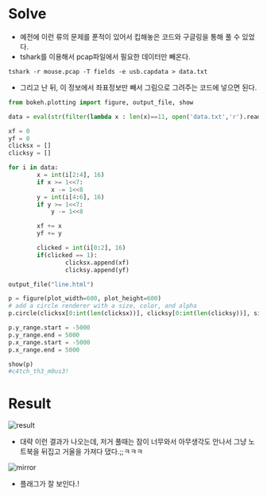 # Solve
- 예전에 이런 류의 문제를 푼적이 있어서 킵해놓은 코드와 구글링을 통해 풀 수 있었다.
- tshark를 이용해서 pcap파일에서 필요한 데이터만 빼온다.

```
tshark -r mouse.pcap -T fields -e usb.capdata > data.txt
```

- 그리고 난 뒤, 이 정보에서 좌표정보만 빼서 그림으로 그려주는 코드에 넣으면 된다.

```python
from bokeh.plotting import figure, output_file, show

data = eval(str(filter(lambda x : len(x)==11, open('data.txt','r').read().strip('\n').split('\n'))).replace(':',''))

xf = 0
yf = 0
clicksx = []
clicksy = []

for i in data:
        x = int(i[2:4], 16)
        if x >= 1<<7:
            x -= 1<<8
        y = int(i[4:6], 16)
        if y >= 1<<7:
            y -= 1<<8

        xf += x
        yf += y

        clicked = int(i[0:2], 16)
        if(clicked == 1):
                clicksx.append(xf)
                clicksy.append(yf)

output_file("line.html")

p = figure(plot_width=600, plot_height=600)
# add a circle renderer with a size, color, and alpha
p.circle(clicksx[0:int(len(clicksx))], clicksy[0:int(len(clicksy))], size=1, color="black")

p.y_range.start = -5000
p.y_range.end = 5000
p.x_range.start = -5000
p.x_range.end = 5000

show(p)
#c4tch_th3_m0us3!
```

# Result

![result](https://github.com/st1tch/doubles_ctf/blob/master/for-200-AImouse/result.png)

- 대략 이런 결과가 나오는데, 저거 풀때는 잠이 너무와서 아무생각도 안나서 그냥 노트북을 뒤집고 거울을 가져다 댔다.;;ㅋㅋㅋ

![mirror](https://github.com/st1tch/doubles_ctf/blob/master/for-200-AImouse/mirror.png)

- 플래그가 잘 보인다.!
